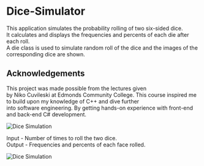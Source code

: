 # Dice-Simulator
This application simulates the probability rolling of two six-sided dice. <br/>It calculates and displays the frequencies and percents of each die after each roll. 
<br/>A die class is used to simulate random roll of the dice and the images of the <br/> corresponding dice are shown. 

## Acknowledgements
This project was made possible from the lectures given <br/> by Niko Cuvileski at Edmonds Community College. This course inspired me to build upon my knowledge of C++ and dive further <br/> into software engineering. By getting hands-on experience with front-end and back-end C# development.  

![Dice Simulation](https://i.imgur.com/917Kc7N.jpg)

Input - Number of times to roll the two dice.<br/>
Output - Frequencies and percents of each face rolled.

![Dice Simulation](https://imgur.com/vDSq3Xm.jpg)




